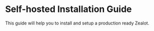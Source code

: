 # Self-hosted Installation Guide

This guide will help you to install and setup a production ready Zealot.
